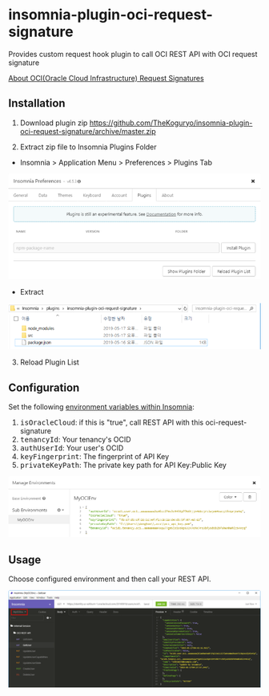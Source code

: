 # insomnia-plugin-oci-request-signature

Provides custom request hook plugin to call OCI REST API with OCI request signature

[About OCI(Oracle Cloud Infrastructure) Request Signatures](https://docs.cloud.oracle.com/iaas/Content/API/Concepts/signingrequests.htm)

## Installation
1. Download plugin zip
https://github.com/TheKoguryo/insomnia-plugin-oci-request-signature/archive/master.zip

2. Extract zip file to Insomnia Plugins Folder
  * Insomnia > Application Menu > Preferences > Plugins Tab
  
  ![preferences](insomnia-preferences.png)

  * Extract
  
  ![install](install_plugin.png)

3. Reload Plugin List

## Configuration

Set the following [environment variables within Insomnia](https://support.insomnia.rest/article/18-environment-variables):

1. <kbd>isOracleCloud</kbd>: if this is "true", call REST API with this oci-request-signature
2. <kbd>tenancyId</kbd>: Your tenancy's OCID
3. <kbd>authUserId</kbd>: Your user's OCID
4. <kbd>keyFingerprint</kbd>: The fingerprint of API Key
5. <kbd>privateKeyPath</kbd>: The private key path for API Key:Public Key

![install](insomnia_env.png)

## Usage

Choose configured environment and then call your REST API.

![Success Call](insomnia_call_oci_rest.png)
